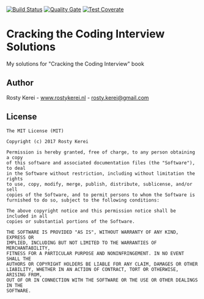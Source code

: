 [![Build Status](https://travis-ci.org/rostykerei/cci.svg?branch=master)](https://travis-ci.org/rostykerei/cci)
[![Quality Gate](https://sonarcloud.io/api/badges/gate?key=nl.rostykerei:cci&blinking=true)](https://sonarcloud.io/dashboard/index/nl.rostykerei:cci)
[![Test Coverate](https://sonarcloud.io/api/badges/measure?key=nl.rostykerei:cci&metric=coverage&blinking=true)](https://sonarcloud.io/dashboard/index/nl.rostykerei:cci)

# Cracking the Coding Interview Solutions

My solutions for "Cracking the Coding Interview" book

## Author

Rosty Kerei - www.rostykerei.nl - <rosty.kerei@gmail.com>


## License

	The MIT License (MIT)

	Copyright (c) 2017 Rosty Kerei

	Permission is hereby granted, free of charge, to any person obtaining a copy
	of this software and associated documentation files (the "Software"), to deal
	in the Software without restriction, including without limitation the rights
	to use, copy, modify, merge, publish, distribute, sublicense, and/or sell
	copies of the Software, and to permit persons to whom the Software is
	furnished to do so, subject to the following conditions:

	The above copyright notice and this permission notice shall be included in all
	copies or substantial portions of the Software.

	THE SOFTWARE IS PROVIDED "AS IS", WITHOUT WARRANTY OF ANY KIND, EXPRESS OR
	IMPLIED, INCLUDING BUT NOT LIMITED TO THE WARRANTIES OF MERCHANTABILITY,
	FITNESS FOR A PARTICULAR PURPOSE AND NONINFRINGEMENT. IN NO EVENT SHALL THE
	AUTHORS OR COPYRIGHT HOLDERS BE LIABLE FOR ANY CLAIM, DAMAGES OR OTHER
	LIABILITY, WHETHER IN AN ACTION OF CONTRACT, TORT OR OTHERWISE, ARISING FROM,
	OUT OF OR IN CONNECTION WITH THE SOFTWARE OR THE USE OR OTHER DEALINGS IN THE
	SOFTWARE.